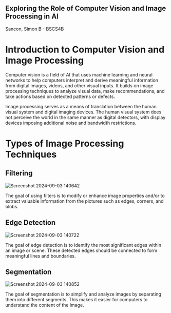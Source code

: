 ## Exploring the Role of Computer Vision and Image Processing in AI
Sancon, Simon B - BSCS4B

# Introduction to Computer Vision and Image Processing
Computer vision is a field of AI that uses machine learning and neural networks to help computers interpret and derive meaningful information from digital images, videos, and other visual inputs. It builds on image processing techniques to analyze visual data, make recommendations, and take actions based on detected patterns or defects.

Image processing serves as a means of translation between the human visual system and digital imaging devices. The human visual system does not perceive the world in the same manner as digital detectors, with display devices imposing additional noise and bandwidth restrictions.

# Types of Image Processing Techniques

## Filtering
![Screenshot 2024-09-03 140642](https://github.com/user-attachments/assets/858251c3-9898-42a7-ad6c-b2cf90bf3b1e)

The goal of using filters is to modify or enhance image properties and/or to extract valuable information from the pictures such as edges, corners, and blobs. 

## Edge Detection

![Screenshot 2024-09-03 140722](https://github.com/user-attachments/assets/d3a356da-688a-4503-b2ba-bda1584be759)

The goal of edge detection is to identify the most significant edges within an image or scene. These detected edges should be connected to form meaningful lines and boundaries.

## Segmentation

![Screenshot 2024-09-03 140852](https://github.com/user-attachments/assets/c084a0eb-9c91-43c1-9c75-a15d27a1c5c1)

The goal of  segmentation  is to simplify and analyze images by separating them into different segments. This makes it easier for computers to understand the content of the image.


